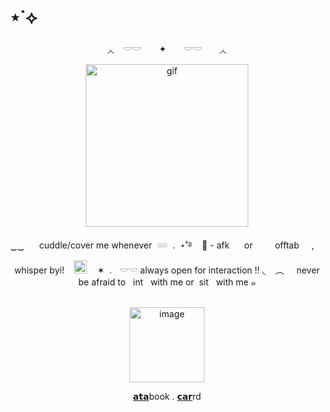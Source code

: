 # ⋆˙⟡

<div align="center">
◞◟　𓎟𓎟　 ✦　　𓎟𓎟　　◞◟
<p align="center">
<img width="260" height="260" alt="gif" src="https://i.pinimg.com/originals/99/e4/df/99e4dfe40fcc342649e49a716ce153e4.gif" />
<p align="center">
‿‿ ‎ ‎ ‎ ‎ ‎ cuddle/cover me whenever ‎ 𓄲‎ ‎ .  ‎‎ ⋆˚࿔ ‎ ‎ ‎ 🌙 - afk  ‎ ‎ ‎ ‎  ‎ ‎or   ‎ ‎ ‎  ‎ ‎ ‎ ‎ ‎ ‎offtab‎ ‎‎ ‎ ‎ ‎ ‎, ‎ ‎ ‎ ‎‎ whisper byi! ‎ ‎ ‎ ‎<img width="21" height="21" alt="image" src="https://64.media.tumblr.com/665117f3862e5c0b7ae6ba00f9a1ebac/0267cbb62ed7e3e6-df/s75x75_c1/537115ad36bc8406108d9a3727ee249a14a3d432.gifv" />‎ ‎ ‎ ‎ ‎✶ ‎ ‎. ‎ ‎ 𓎟𓎟 always open for interaction !!  ◟‎ ‎ ‎ ‎ ‎︵  ‎ ‎ ‎ ‎ ‎never be afraid to ‎ ‎ int ‎ ‎ with me or‎ ‎  sit ‎ ‎ with me ๑
<div align="center">
   ‎ ‎ ‎  ‎ ‎ ‎  ‎ ‎ ‎  ‎ ‎ ‎  ‎ ‎ ‎ 
      <div align="center">
<img width="120" height="120" alt="image" src="https://media.discordapp.net/attachments/1406201432738365532/1418981423519367361/Untitled59_20250920181316.png?ex=68d018ee&is=68cec76e&hm=8eb4557f04094d2d239ffe9d73296f3e3e0c9718b5be9786eed3478384909201&=&format=webp&quality=lossless&width=1848&height=617" />
<p align="center">
  <a href="https://whatsurnamegirlfriend.atabook.org/">𝗮𝘁𝗮</a>book .
  <a href="https://theoceanswaveshealmysoul.carrd.co/">𝗰𝗮𝗿</a>rd
</p>
    

























